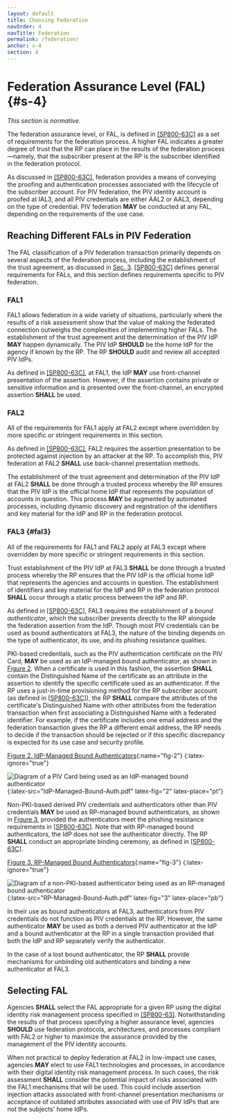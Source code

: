 ```yaml
---
layout: default
title: Choosing Federation
navOrder: 4
navTitle: Federation
permalink: /federation/
anchor: s-4
section: 4
---
```


# Federation Assurance Level (FAL) {#s-4}

_This section is normative._

The federation assurance level, or FAL, is defined in [[SP800-63C]](references.md#ref-SP-800-63C) as a set of requirements for the federation process. A higher FAL indicates a greater degree of trust that the RP can place in the results of the federation process&mdash;namely, that the subscriber present at the RP is the subscriber identified in the federation protocol.

As discussed in [[SP800-63C]](references.md#ref-SP-800-63C), federation provides a means of conveying the proofing and authentication processes associated with the lifecycle of the subscriber account. For PIV federation, the PIV identity account is proofed at IAL3, and all PIV credentials are either AAL2 or AAL3, depending on the type of credential. PIV federation **MAY** be conducted at any FAL, depending on the requirements of the use case.

## Reaching Different FALs in PIV Federation

The FAL classification of a PIV federation transaction primarily depends on several aspects of the federation process, including the establishment of the trust agreement, as discussed in [Sec. 3](trust.md#s-3). [[SP800-63C]](references.md#ref-SP-800-63C) defines general requirements for FALs, and this section defines requirements specific to PIV federation.

### FAL1

FAL1 allows federation in a wide variety of situations, particularly where the results of a risk assessment show that the value of making the federated connection outweighs the complexities of implementing higher FALs. The establishment of the trust agreement and the determination of the PIV IdP **MAY** happen dynamically. The PIV IdP **SHOULD** be the home IdP for the agency if known by the RP. The RP **SHOULD** audit and review all accepted PIV IdPs.

As defined in [[SP800-63C]](references.md#ref-SP-800-63C), at FAL1, the IdP **MAY** use front-channel presentation of the assertion. However, if the assertion contains private or sensitive information and is presented over the front-channel, an encrypted assertion **SHALL** be used.

### FAL2

All of the requirements for FAL1 apply at FAL2 except where overridden by more specific or stringent requirements in this section.

As defined in [[SP800-63C]](references.md#ref-SP-800-63C), FAL2 requires the assertion presentation to be protected against injection by an attacker at the RP. To accomplish this, PIV federation at FAL2 **SHALL** use back-channel presentation methods.

The establishment of the trust agreement and determination of the PIV IdP at FAL2 **SHALL** be done through a trusted process whereby the RP ensures that the PIV IdP is the official home IdP that represents the population of accounts in question. This process **MAY** be augmented by automated processes, including dynamic discovery and registration of the identifiers and key material for the IdP and RP in the federation protocol.

### FAL3 {#fal3}

All of the requirements for FAL1 and FAL2 apply at FAL3 except where overridden by more specific or stringent requirements in this section.

Trust establishment of the PIV IdP at FAL3 **SHALL** be done through a trusted process whereby the RP ensures that the PIV IdP is the official home IdP that represents the agencies and accounts in question. The establishment of identifiers and key material for the IdP and RP in the federation protocol **SHALL** occur through a static process between the IdP and RP.

As defined in [[SP800-63C]](references.md#ref-SP-800-63C), FAL3 requires the establishment of a _bound authenticator_, which the subscriber presents directly to the RP alongside the federation assertion from the IdP. Though most PIV credentials can be used as bound authenticators at FAL3, the nature of the binding depends on the type of authenticator, its use, and its phishing resistance qualities.

PKI-based credentials, such as the PIV authentication certificate on the PIV Card, **MAY** be used as an IdP-managed bound authenticator, as shown in [Figure 2](federation.md#fig-2). When a certificate is used in this fashion, the assertion **SHALL** contain the Distinguished Name of the certificate as an attribute in the assertion to identify the specific certificate used as an authenticator. If the RP uses a just-in-time provisioning method for the RP subscriber account (as defined in [[SP800-63C]](references.md#ref-SP-800-63C)), the RP **SHALL** compare the attributes of the certificate's Distinguished Name with other attributes from the federation transaction when first associating a Distinguished Name with a federated identifier. For example, if the certificate includes one email address and the federation transaction gives the RP a different email address, the RP needs to decide if the transaction should be rejected or if this specific discrepancy is expected for its use case and security profile.

[Figure 2. IdP-Managed Bound Authenticators](federation.md#fig-2){:name="fig-2"}
{:latex-ignore="true"}

![Diagram of a PIV Card being used as an IdP-managed bound authenticator]({{site.baseurl}}/{{page.collection}}/images/IdP-Managed-Bound-Auth.png "IdP-Managed Bound Authenticators"){:latex-src="IdP-Managed-Bound-Auth.pdf" latex-fig="2" latex-place="pt"}


Non-PKI-based derived PIV credentials and authenticators other than PIV credentials **MAY** be used as RP-managed bound authenticators, as shown in [Figure 3](federation.md#fig-3), provided the authenticators meet the phishing resistance requirements in [[SP800-63C]](references.md#ref-SP-800-63C). Note that with RP-managed bound authenticators, the IdP does not see the authenticator directly. The RP **SHALL** conduct an appropriate binding ceremony, as defined in [[SP800-63C]](references.md#ref-SP-800-63C).

[Figure 3. RP-Managed Bound Authenticators](federation.md#fig-3){:name="fig-3"}
{:latex-ignore="true"}

![Diagram of a non-PKI-based authenticator being used as an RP-managed bound authenticator]({{site.baseurl}}/{{page.collection}}/images/IdP-Managed-Bound-Auth.png "RP-Managed Bound Authenticators"){:latex-src="RP-Managed-Bound-Auth.pdf" latex-fig="3" latex-place="pb"}

In their use as bound authenticators at FAL3, authenticators from PIV credentials do not function as PIV credentials at the RP. However, the same authenticator **MAY** be used as both a derived PIV authenticator at the IdP and a bound authenticator at the RP in a single transaction provided that both the IdP and RP separately verify the authenticator.

In the case of a lost bound authenticator, the RP **SHALL** provide mechanisms for unbinding old authenticators and binding a new authenticator at FAL3.

## Selecting FAL

Agencies **SHALL** select the FAL appropriate for a given RP using the digital identity risk management process 
specified in [[SP800-63]](references.md#ref-SP-800-63). Notwithstanding the results of that process specifying a higher assurance level, agencies **SHOULD** use federation protocols, architectures, and processes compliant with FAL2 or higher to maximize the assurance provided by the management of the PIV identity accounts.

When not practical to deploy federation at FAL2 in low-impact use cases, agencies **MAY** elect to use FAL1 technologies and processes, in accordance with their digital identity risk management process. In such cases, the risk assessment **SHALL** consider the potential impact of risks associated with the FAL1 mechanisms that will be used.  This could include assertion injection attacks associated with front-channel presentation mechanisms or acceptance of outdated attributes associated with use of PIV IdPs that are not the subjects' home IdPs.
